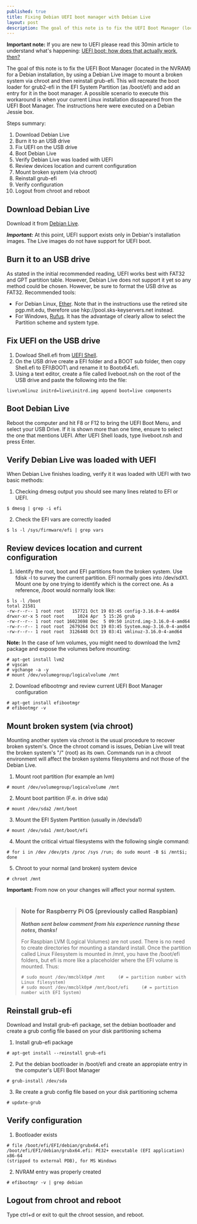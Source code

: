 ```yaml
---
published: true
title: Fixing Debian UEFI boot manager with Debian Live
layout: post
description: The goal of this note is to fix the UEFI Boot Manager (located in the NVRAM) for a Debian installation, by using a Debian Live image to mount a broken system via chroot and then reinstall grub-efi. This will recreate the boot loader for grub2-efi in the EFI System Partition (as /boot/efi) and add an entry for it in the boot manager. 
---
```


**Important note:** If you are new to UEFI please read this 30min article to understand what's happening: [UEFI boot: how does that actually work, then?](https://www.happyassassin.net/2014/01/25/uefi-boot-how-does-that-actually-work-then/)

The goal of this note is to fix the UEFI Boot Manager (located in the NVRAM) for a Debian installation, by using a Debian Live image to mount a broken system via chroot and then reinstall grub-efi. This will recreate the boot loader for grub2-efi in the EFI System Partition (as /boot/efi) and add an entry for it in the boot manager. 
A possible scenario to execute this workaround is when your current Linux installation dissapeared from the UEFI Boot Manager. The instructions here were executed on a Debian Jessie box.

Steps summary:

1. Download Debian Live 
2. Burn it to an USB drive
3. Fix UEFI on the USB drive
4. Boot Debian Live
5. Verify Debian Live was loaded with UEFI 
6. Review devices location and current configuration
7. Mount broken system (via chroot)
8. Reinstall grub-efi
9. Verify configuration
10. Logout from chroot and reboot

## Download Debian Live ##
Download it from [Debian Live](https://www.debian.org/CD/live/).

***Important:*** At this point, UEFI support exists only in Debian's installation images. The Live images do not have support for UEFI boot.

## Burn it to an USB drive ##  
As stated in the initial recommended reading, UEFI works best with FAT32 and GPT partition table. However, Debian Live does not support it yet
so any method could be chosen. However, be sure to format the USB drive as FAT32. Recommended tools: 

* For Debian Linux, [Ether](https://github.com/resin-io/etcher). Note that in the instructions use the retired site pgp.mit.edu, therefore use hkp://pool.sks-keyservers.net instead.
* For Windows, [Rufus](https://rufus.akeo.ie). It has the advantage of clearly allow to select the Partition scheme and system type.

## Fix UEFI on the USB drive ##
1. Dowload Shell.efi from [UEFI Shell](https://github.com/tianocore/edk2/tree/master/ShellBinPkg/UefiShell/X64).
2. On the USB drive create a EFI folder and a BOOT sub folder, then copy Shell.efi to EFI\BOOT\ and rename it to Bootx64.efi.
3. Using a text editor, create a file called liveboot.nsh on the root of the USB drive and paste the following into the file: 

``` shell
live\vmlinuz initrd=live\initrd.img append boot=live components
```

## Boot Debian Live ##
Reboot the computer and hit F8 or F12 to bring the UEFI Boot Menu, and select your USB Drive. If it is shown more than one time, ensure to select the one that mentions UEFI.
After UEFI Shell loads, type liveboot.nsh and press Enter. 

## Verify Debian Live was loaded with UEFI
When Debian Live finishes loading, verify it it was loaded with UEFI with two basic methods:

1. Checking dmesg output you should see many lines related to EFI or UEFI.

``` shell
$ dmesg | grep -i efi 
```
2. Check the EFI vars are correctly loaded

``` shell
$ ls -l /sys/firmware/efi | grep vars
```

## Review devices location and current configuration ##
1. Identify the root, boot and EFI partitions from the broken system.
Use fdisk -l to survey the current partition. EFI normally goes into /dev/sdX1. Mount one by one trying to identify which is the correct one. 
As a reference, /boot would normally look like:

``` shell
$ ls -l /boot
total 21581
-rw-r--r-- 1 root root   157721 Oct 19 03:45 config-3.16.0-4-amd64
drwxr-xr-x 5 root root     1024 Apr  5 15:26 grub
-rw-r--r-- 1 root root 16023698 Dec  5 09:50 initrd.img-3.16.0-4-amd64
-rw-r--r-- 1 root root  2679264 Oct 19 03:45 System.map-3.16.0-4-amd64
-rw-r--r-- 1 root root  3126448 Oct 19 03:41 vmlinuz-3.16.0-4-amd64
```
**Note:** In the case of lvm volumes, you might need to download the lvm2 package and expose the volumes before mounting:

``` shell
# apt-get install lvm2
# vgscan
# vgchange -a -y
# mount /dev/volumegroup/logicalvolume /mnt
```
2. Download efibootmgr and review current UEFI Boot Manager configuration

``` shell
# apt-get install efibootmgr
# efibootmgr -v
```

## Mount broken system (via chroot) ##
Mounting another system via chroot is the usual procedure to recover broken system's. Once the chroot comand is issues, Debian Live will treat the broken system's "/" (root) as its own. Commands run in a chroot environment will affect the broken systems filesystems and not those of the Debian Live.


1. Mount root partition (for example an lvm)

``` shell
# mount /dev/volumegroup/logicalvolume /mnt
```
2. Mount boot partition (F.e. in drive sda)

``` shell
# mount /dev/sda2 /mnt/boot
```
3. Mount the EFI System Partition (usually in /dev/sda1)

``` shell
# mount /dev/sda1 /mnt/boot/efi
```
4. Mount the critical virtual filesystems with the following single command:

``` shell
# for i in /dev /dev/pts /proc /sys /run; do sudo mount -B $i /mnt$i; done
```
5. Chroot to your normal (and broken) system device

``` shell
# chroot /mnt
```
**Important:** From now on your changes will affect your normal system.
<br/><br/>

>
> ### Note for Raspberry Pi OS (previously called Raspbian)
> ***Nathan sent below comment from his experience running these notes, thanks!***
> 
> For Raspbian LVM (Logical Volumes) are not used. There is no need to create directories for mounting a standard install. Once the partition called Linux Filesystem is mounted in /mnt, you have the /boot/efi folders, but efi is more like a placeholder where the EFI volume is mounted. Thus:
> 
> ```
> # sudo mount /dev/mmcblk0p# /mnt     (# = partition number with Linux filesystem)
> # sudo mount /dev/mmcblk0p# /mnt/boot/efi     (# = partition number with EFI System)
> ```
> 

## Reinstall grub-efi ##
Download and Install grub-efi package, set the debian bootloader and create a grub config file based on your disk partitioning schema
1. Install grub-efi package

``` shell
# apt-get install --reinstall grub-efi
```
2. Put the debian bootloader in /boot/efi and create an appropiate entry in the computer's UEFI Boot Manager

``` shell
# grub-install /dev/sda
```
3. Re create a grub config file based on your disk partitioning schema

``` shell
# update-grub
```

## Verify configuration ##
1. Bootloader exists

``` shell
# file /boot/efi/EFI/debian/grubx64.efi 
/boot/efi/EFI/debian/grubx64.efi: PE32+ executable (EFI application) x86-64 
(stripped to external PDB), for MS Windows
```
2. NVRAM entry was properly created 

``` shell
# efibootmgr -v | grep debian
```

## Logout from chroot and reboot ##
Type ctrl+d or exit to quit the chroot session, and reboot.
